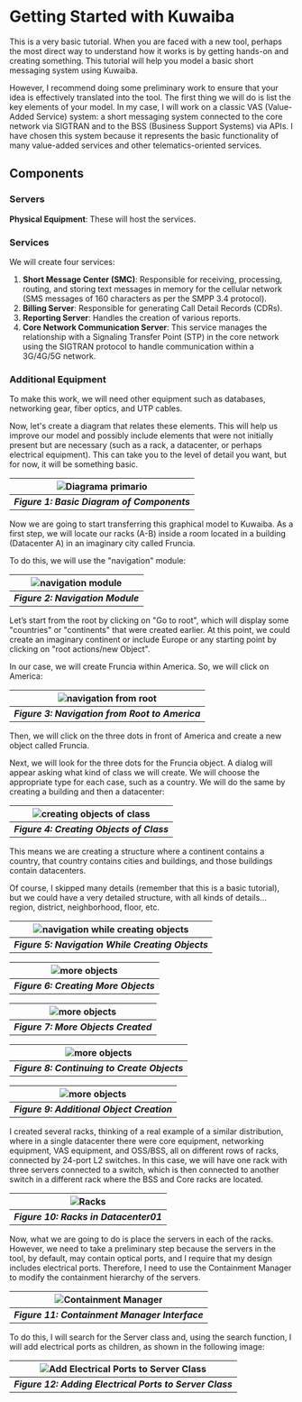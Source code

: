 # Getting Started with Kuwaiba

This is a very basic tutorial. When you are faced with a new tool, perhaps the most direct way to understand how it works is by getting hands-on and creating something. This tutorial will help you model a basic short messaging system using Kuwaiba.

However, I recommend doing some preliminary work to ensure that your idea is effectively translated into the tool. The first thing we will do is list the key elements of your model. In my case, I will work on a classic VAS (Value-Added Service) system: a short messaging system connected to the core network via SIGTRAN and to the BSS (Business Support Systems) via APIs. I have chosen this system because it represents the basic functionality of many value-added services and other telematics-oriented services.

## Components

### Servers

**Physical Equipment**: These will host the services.

### Services

We will create four services:

1. **Short Message Center (SMC)**: Responsible for receiving, processing, routing, and storing text messages in memory for the cellular network (SMS messages of 160 characters as per the SMPP 3.4 protocol).  
2. **Billing Server**: Responsible for generating Call Detail Records (CDRs).  
3. **Reporting Server**: Handles the creation of various reports.  
4. **Core Network Communication Server**: This service manages the relationship with a Signaling Transfer Point (STP) in the core network using the SIGTRAN protocol to handle communication within a 3G/4G/5G network.

### Additional Equipment

To make this work, we will need other equipment such as databases, networking gear, fiber optics, and UTP cables.

Now, let's create a diagram that relates these elements. This will help us improve our model and possibly include elements that were not initially present but are necessary (such as a rack, a datacenter, or perhaps electrical equipment). This can take you to the level of detail you want, but for now, it will be something basic.

| ![Diagrama primario](images/basic_diagram.jpg) |
|:--:|
| ***Figure 1: Basic Diagram of Components*** |

Now we are going to start transferring this graphical model to Kuwaiba. As a first step, we will locate our racks (A-B) inside a room located in a building (Datacenter A) in an imaginary city called Fruncia.

To do this, we will use the "navigation" module:

| ![navigation module](images/Navigation01.jpg) |
|:--:|
| ***Figure 2: Navigation Module*** |

Let’s start from the root by clicking on "Go to root", which will display some "countries" or "continents" that were created earlier. At this point, we could create an imaginary continent or include Europe or any starting point by clicking on "root actions/new Object".

In our case, we will create Fruncia within America. So, we will click on America:

| ![navigation from root](images/Navigation02.jpg) |
|:--:|
| ***Figure 3: Navigation from Root to America*** |

Then, we will click on the three dots in front of America and create a new object called Fruncia. 

Next, we will look for the three dots for the Fruncia object. A dialog will appear asking what kind of class we will create. We will choose the appropriate type for each case, such as a country. We will do the same by creating a building and then a datacenter:

| ![creating objects of class](images/Navigation03.jpg) |
|:--:|
| ***Figure 4: Creating Objects of Class*** |

This means we are creating a structure where a continent contains a country, that country contains cities and buildings, and those buildings contain datacenters.

Of course, I skipped many details (remember that this is a basic tutorial), but we could have a very detailed structure, with all kinds of details... region, district, neighborhood, floor, etc.

| ![navigation while creating objects](images/Navigation04.jpg) |
|:--:|
| ***Figure 5: Navigation While Creating Objects*** |

| ![more objects](images/Navigation05.jpg) |
|:--:|
| ***Figure 6: Creating More Objects*** |

| ![more objects](images/Navigation05.1.jpg) |
|:--:|
| ***Figure 7: More Objects Created*** |

| ![more objects](images/Navigation05.2.jpg) |
|:--:|
| ***Figure 8: Continuing to Create Objects*** |

| ![more objects](images/Navigation08.jpg) |
|:--:|
| ***Figure 9: Additional Object Creation*** |

I created several racks, thinking of a real example of a similar distribution, where in a single datacenter there were core equipment, networking equipment, VAS equipment, and OSS/BSS, all on different rows of racks, connected by 24-port L2 switches. In this case, we will have one rack with three servers connected to a switch, which is then connected to another switch in a different rack where the BSS and Core racks are located.

| ![Racks](images/Navigation09.jpg) |
|:--:|
| ***Figure 10: Racks in Datacenter01*** |

Now, what we are going to do is place the servers in each of the racks. However, we need to take a preliminary step because the servers in the tool, by default, may contain optical ports, and I require that my design includes electrical ports. Therefore, I need to use the Containment Manager to modify the containment hierarchy of the servers.

| ![Containment Manager](images/Contaimentmanager1.jpg) |
|:--:|
| ***Figure 11: Containment Manager Interface*** |

To do this, I will search for the Server class and, using the search function, I will add electrical ports as children, as shown in the following image:

| ![Add Electrical Ports to Server Class](images/Contaimentmanager2.jpg) |
|:--:|
| ***Figure 12: Adding Electrical Ports to Server Class*** |
